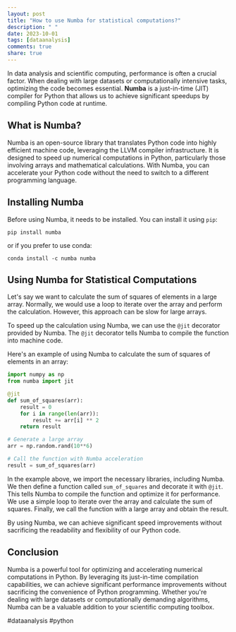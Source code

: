 ```yaml
---
layout: post
title: "How to use Numba for statistical computations?"
description: " "
date: 2023-10-01
tags: [dataanalysis]
comments: true
share: true
---
```


In data analysis and scientific computing, performance is often a crucial factor. When dealing with large datasets or computationally intensive tasks, optimizing the code becomes essential. **Numba** is a just-in-time (JIT) compiler for Python that allows us to achieve significant speedups by compiling Python code at runtime.

## What is Numba?

Numba is an open-source library that translates Python code into highly efficient machine code, leveraging the LLVM compiler infrastructure. It is designed to speed up numerical computations in Python, particularly those involving arrays and mathematical calculations. With Numba, you can accelerate your Python code without the need to switch to a different programming language.

## Installing Numba

Before using Numba, it needs to be installed. You can install it using `pip`:

```
pip install numba
```

or if you prefer to use conda:

```
conda install -c numba numba
```

## Using Numba for Statistical Computations

Let's say we want to calculate the sum of squares of elements in a large array. Normally, we would use a loop to iterate over the array and perform the calculation. However, this approach can be slow for large arrays. 

To speed up the calculation using Numba, we can use the `@jit` decorator provided by Numba. The `@jit` decorator tells Numba to compile the function into machine code.

Here's an example of using Numba to calculate the sum of squares of elements in an array:

```python
import numpy as np
from numba import jit

@jit
def sum_of_squares(arr):
    result = 0
    for i in range(len(arr)):
        result += arr[i] ** 2
    return result

# Generate a large array
arr = np.random.rand(10**6)

# Call the function with Numba acceleration
result = sum_of_squares(arr)
```

In the example above, we import the necessary libraries, including Numba. We then define a function called `sum_of_squares` and decorate it with `@jit`. This tells Numba to compile the function and optimize it for performance. We use a simple loop to iterate over the array and calculate the sum of squares. Finally, we call the function with a large array and obtain the result.

By using Numba, we can achieve significant speed improvements without sacrificing the readability and flexibility of our Python code.

## Conclusion

Numba is a powerful tool for optimizing and accelerating numerical computations in Python. By leveraging its just-in-time compilation capabilities, we can achieve significant performance improvements without sacrificing the convenience of Python programming. Whether you're dealing with large datasets or computationally demanding algorithms, Numba can be a valuable addition to your scientific computing toolbox.

#dataanalysis #python